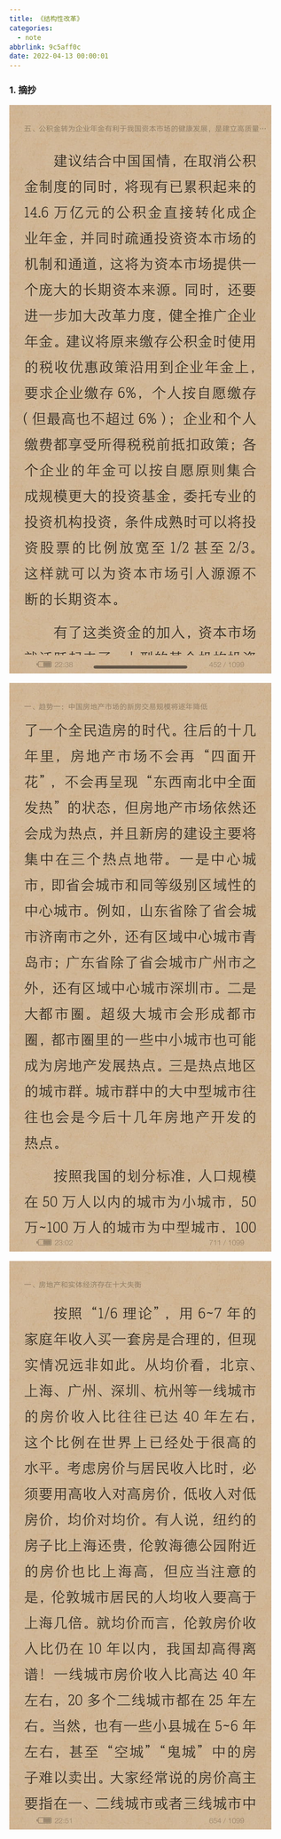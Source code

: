```yaml
---
title: 《结构性改革》
categories:
  - note
abbrlink: 9c5aff0c
date: 2022-04-13 00:00:01
---
```


### 1.  摘抄

![1](2022-04-13结构性改革/1.jpg)

![2](2022-04-13结构性改革/2.jpg)

![3](2022-04-13结构性改革/3.jpg)

